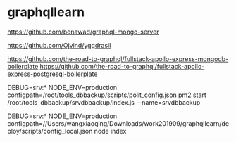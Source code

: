# graphqllearn
https://github.com/benawad/graphql-mongo-server

https://github.com/Ojvind/yggdrasil

https://github.com/the-road-to-graphql/fullstack-apollo-express-mongodb-boilerplate
https://github.com/the-road-to-graphql/fullstack-apollo-express-postgresql-boilerplate

DEBUG=srv:* NODE_ENV=production configpath=/root/tools_dbbackup/scripts/polit_config.json pm2 start /root/tools_dbbackup/srvdbbackup/index.js --name=srvdbbackup  



DEBUG=srv:* NODE_ENV=production configpath=//Users/wangxiaoqing/Downloads/work201909/graphqllearn/deploy/scripts/config_local.json node index